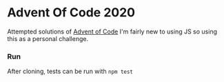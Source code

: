 # Advent Of Code 2020

Attempted solutions of [Advent of Code](http://adventofcode.com)
I'm fairly new to using JS so using this as a personal challenge. 


### Run
After cloning, tests can be run with `npm test`
